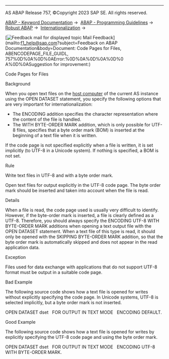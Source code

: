   

* * *

AS ABAP Release 757, ©Copyright 2023 SAP SE. All rights reserved.

[ABAP - Keyword Documentation](javascript:call_link\('abenabap.htm'\)) →  [ABAP - Programming Guidelines](javascript:call_link\('abenabap_pgl.htm'\)) →  [Robust ABAP](javascript:call_link\('abenrobust_abap_gdl.htm'\)) →  [Internationalization](javascript:call_link\('abeninternationalization_gdl.htm'\)) → 

 [![](Mail.gif?object=Mail.gif&sap-language=EN "Feedback mail for displayed topic") Mail Feedback](mailto:f1_help@sap.com?subject=Feedback on ABAP Documentation&body=Document: Code Pages for Files, ABENCODEPAGE_FILE_GUIDL, 757%0D%0A%0D%0AError:%0D%0A%0D%0A%0D%0
A%0D%0ASuggestion for improvement:)

Code Pages for Files

Background   

When you open text files on the [host computer](javascript:call_link\('abenhost_computer_glosry.htm'\) "Glossary Entry") of the current AS instance using the OPEN DATASET statement, you specify the following options that are very important for internationalization:

-   The ENCODING addition specifies the character representation where the content of the file is handled.
-   The WITH BYTE-ORDER MARK addition, which is only possible for UTF-8 files, specifies that a byte order mark (BOM) is inserted at the beginning of a text file when it is written.

If the code page is not specified explicitly when a file is written, it is set implicitly (to UTF-8 in a Unicode system). If nothing is specified, a BOM is not set.

Rule   

Write text files in UTF-8 and with a byte order mark.

Open text files for output explicitly in the UTF-8 code page. The byte order mark should be inserted and taken into account when the file is read.

Details   

When a file is read, the code page used is usually very difficult to identify. However, if the byte-order mark is inserted, a file is clearly defined as a UTF-8. Therefore, you should always specify the ENCODING UTF-8 WITH BYTE-ORDER MARK additions when opening a text output file with the OPEN DATASET statement. When a text file of this type is read, it should only be opened with the SKIPPING BYTE-ORDER MARK addition, so that the byte order mark is automatically skipped and does not appear in the read application data.

Exception

Files used for data exchange with applications that do not support UTF-8 format must be output in a suitable code page.

Bad Example

The following source code shows how a text file is opened for writes without explicitly specifying the code page. In Unicode systems, UTF-8 is selected implicitly, but a byte order mark is not inserted.

OPEN DATASET dset
  FOR OUTPUT IN TEXT MODE
  ENCODING DEFAULT.

Good Example

The following source code shows how a text file is opened for writes by explicitly specifying the UTF-8 code page and using the byte order mark.

OPEN DATASET dset
  FOR OUTPUT IN TEXT MODE
  ENCODING UTF-8 WITH BYTE-ORDER MARK.